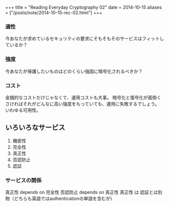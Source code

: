 +++
title = "Reading Everyday Cryptography 02"
date = 2014-10-15
aliases = ["/posts/note/2014-10-15-rec-02.html"]
+++

### 適性

今あなたが求めているセキュリティの要求にそもそもそのサービスはフィットしているか？

### 強度

今あなたが保護したいものはどのくらい強固に暗号化されるべきか？

### コスト

金銭的なコストだけじゃなくて、運用コストも大事。
暗号化と復号化が面倒くさければそれがどんなに高い強度をもっていても、運用に失敗するでしょう。
いわゆる可用性。

## いろいろなサービス

1. 機密性
2. 完全性
3. 真正性
4. 否認防止
5. 認証

### サービスの関係

真正性 depends on 完全性
否認防止 depends on 真正性
真正性 は 認証とは別物（どちらも英語ではauthenticationの単語を含むが）
